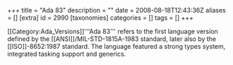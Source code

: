 +++
title = "Ada 83"
description = ""
date = 2008-08-18T12:43:36Z
aliases = []
[extra]
id = 2990
[taxonomies]
categories = []
tags = []
+++

[[Category:Ada_Versions]]'''Ada 83''' refers to the first language version defined by the [[ANSI]]/MIL-STD-1815A-1983 standard, later also by the [[ISO]]-8652:1987 standard. The language featured a strong types system, integrated tasking support and generics.
